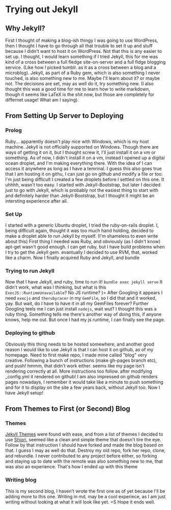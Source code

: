 Trying out Jekyll
=================

Why Jekyll?
-----------
First I thought of making a blog-ish thingy I was going to use WordPress, then I thought I have to go through all that trouble to set it up and stuff because I didn't want to host it on WordPress. Not that this is any easier to set up.
I thought, I would learn something if I tried Jekyll, this for me was kind of a cross between a full fledge site-on-server and a full fldge blogging service. (Like how I picked tumblr. as it as a cross between a blog and a microblog). Jekyll, as part of a Ruby gem, which is also something I never touched, is also something new to me. Maybe I'll learn about it? or maybe not.
The decisions are set, may as well do it, try something new.
(I also thought this was a good time for me to learn how to write markdown, though it seems like LaTeX is the shit now, but those are completely for differnet usage! What am I saying).

From Setting Up Server to Deploying
-----------------------------------
### Prolog ###
Ruby... apparently doesn't play nice with Windows, which is my host machine. Jekyll is not officially supported on Windows. Though there are ways of getting it on it, but I thought screw it, I'll just install it on a vm or something.
As of now, I didn't install it on a vm, instead I opened up a digital ocean droplet, and I'm making everything there. With the idea of I can access it anywhere as long as I have a temrinal. I guess this also goes true that I am hosting it on githu, I can just go on github and modify a file or too. I'm just being difficult
I created a few droplets before I settled on this one. It uhhhh, wasn't too easy. I started with Jekyll-Bootstrap, but later I decided just to go with Jekyll, which is probably not the easiest thing to start with and definitely harder than Jekyll-Bootstrap, but I thought it might be an intersting experience after all.

### Set Up ###
I started with a generic Ubuntu droplet, I tried the ruby-on-rails droplet. I, being difficult again, thought it was too much hand holding, decided to make a droplet able to run Jekyll by myself. (I'm shameless to even write about this)
First thing I needed was Ruby, and obviously (as I didn't know) apt-get wasn't good enough. I can get ruby, but I have build problems when I try to get the Jekyll gem. evantually I decided to use RVM, that, worked like a charm. 
Now I finally acquired Ruby and Jekyll, and bundle

### Trying to run Jekyll ###
Now that I have Jekyll, and ruby, time to run it!
`bundle exec jekyll serve`
It didn't work, what was I thinking, but what is this `ExecJS::RuntimeUnavailable`? No JS runtime? )= After Googling it appears I need `execjs` and `therubyracer` in my `GemFile`, so I did that and it worked, yay. But wait, do I have to have it in all my GemFiles forever? Further Googling teels me I can just install `nodejs`, wait wut? I thought this was a ruby thing. Something tells me there's another way of doing this, if anyone knows, help me out.
But once I had my js runtime, I can finally see the page.

### Deploying to github ###
Obviously this thing needs to be hosted somewhere, and another good reason I would like to use Jekyll is that I can host it on github, as of my homepage. 
Need to first make repo, I made mine called "blog" very creative.
Following a bunch of instructions (make gh-pages branch etc), and push! hmmm, that didn't work either. seems like my page isn't rendering correctly at all. More instructions too follow. after modifying _config.yml it rendered on github! I am also impressed on github renders pages nowadays, I remember it would take like a minute to push something and for it to display on the site a few years back, without Jekyll too. Now I have Jekyll setup!

From Themes to First (or Second) Blog
-------------------------------------

### Themes ###
[Jekyll Themes](http://jekyllthemes.org/) were found with ease, and from a list of themes I decided to use [Shiori](http://jekyllthemes.org/themes/shiori/), seemed like a clean and simple theme that doesn't tire the eye. Follow by that instruction I should have forked and made the blog based on that. I guess I may as well do that. Destroy my old repo, fork her repo, clone, and rebundle.
I never contributed to any project before either, so forking and staying up to date with the remote was also something new to me, that was also an experience.
That's how I ended up with this theme

### Writing blog ###
This is my second blog, I haven't wrote the first one as of yet because I'll be adding more to this one.
Writing in md, may be a cool experiece, as I am just writing without looking at what it will look like yet. =S
Hope it ends well.
 
